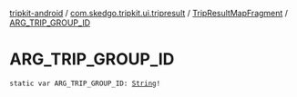 [tripkit-android](../../index.md) / [com.skedgo.tripkit.ui.tripresult](../index.md) / [TripResultMapFragment](index.md) / [ARG_TRIP_GROUP_ID](./-a-r-g_-t-r-i-p_-g-r-o-u-p_-i-d.md)

# ARG_TRIP_GROUP_ID

`static var ARG_TRIP_GROUP_ID: `[`String`](https://kotlinlang.org/api/latest/jvm/stdlib/kotlin/-string/index.html)`!`